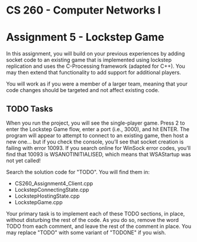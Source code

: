 # CS 260 - Computer Networks I
# Assignment 5 - Lockstep Game

In this assignment, you will build on your previous experiences by 
adding socket code to an existing game that is implemented using 
lockstep replication and uses the C-Processing framework 
(adapted for C++). You may then extend that functionality to add 
support for additional players.

You will work as if you were a member of a larger team, meaning 
that your code changes should be targeted and not affect existing code.

## TODO Tasks

When you run the project, you will see the single-player game. 
Press 2 to enter the Lockstep Game flow, enter a port (i.e., 3000), 
and hit ENTER.  The program will appear to attempt to connect to an 
existing game, then host a new one... but if you check the console, 
you’ll see that socket creation is failing with error 10093. 
If you search online for WinSock error codes, you’ll find that 10093 
is WSANOTINITIALISED, which means that WSAStartup was not yet called!

Search the solution code for "TODO".  You will find them in:

*	CS260_Assignment4_Client.cpp
*	LockstepConnectingState.cpp
*	LockstepHostingState.cpp
*	LockstepGame.cpp

Your primary task is to implement each of these TODO sections, in place,
without disturbing the rest of the code. As you do so, remove the word 
TODO from each comment, and leave the rest of the comment in place. 
You may replace "TODO" with some variant of "TODONE" if you wish.
